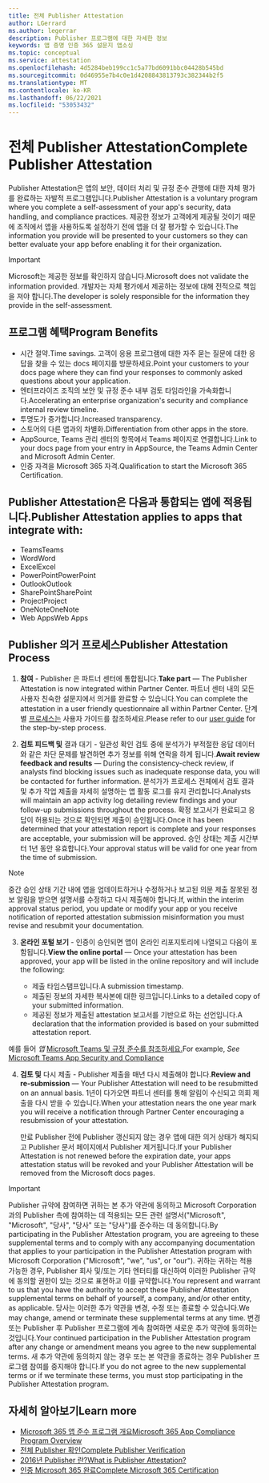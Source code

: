 ```yaml
---
title: 전체 Publisher Attestation
author: LGerrard
ms.author: legerrar
description: Publisher 프로그램에 대한 자세한 정보
keywords: 앱 증명 인증 365 설문지 앱소싱
ms.topic: conceptual
ms.service: attestation
ms.openlocfilehash: 4d5284beb199cc1c5a77bd6091bbc04428b545bd
ms.sourcegitcommit: 0d46955e7b4c0e1d4208843813793c382344b2f5
ms.translationtype: MT
ms.contentlocale: ko-KR
ms.lasthandoff: 06/22/2021
ms.locfileid: "53053432"
---
```

# <a name="complete-publisher-attestation"></a><span data-ttu-id="738b4-104">전체 Publisher Attestation</span><span class="sxs-lookup"><span data-stu-id="738b4-104">Complete Publisher Attestation</span></span>

<span data-ttu-id="738b4-105">Publisher Attestation은 앱의 보안, 데이터 처리 및 규정 준수 관행에 대한 자체 평가를 완료하는 자발적 프로그램입니다.</span><span class="sxs-lookup"><span data-stu-id="738b4-105">Publisher Attestation is a voluntary program where you complete a self-assessment of your app's security, data handling, and compliance practices.</span></span> <span data-ttu-id="738b4-106">제공한 정보가 고객에게 제공될 것이기 때문에 조직에서 앱을 사용하도록 설정하기 전에 앱을 더 잘 평가할 수 있습니다.</span><span class="sxs-lookup"><span data-stu-id="738b4-106">The information you provide will be presented to your customers so they can better evaluate your app before enabling it for their organization.</span></span> 

> [!IMPORTANT]
> <span data-ttu-id="738b4-107">Microsoft는 제공한 정보를 확인하지 않습니다.</span><span class="sxs-lookup"><span data-stu-id="738b4-107">Microsoft does not validate the information provided.</span></span> <span data-ttu-id="738b4-108">개발자는 자체 평가에서 제공하는 정보에 대해 전적으로 책임을 져야 합니다.</span><span class="sxs-lookup"><span data-stu-id="738b4-108">The developer is solely responsible for the information they provide in the self-assessment.</span></span> 


## <a name="program-benefits"></a><span data-ttu-id="738b4-109">프로그램 혜택</span><span class="sxs-lookup"><span data-stu-id="738b4-109">Program Benefits</span></span>
- <span data-ttu-id="738b4-110">시간 절약.</span><span class="sxs-lookup"><span data-stu-id="738b4-110">Time savings.</span></span> <span data-ttu-id="738b4-111">고객이 응용 프로그램에 대한 자주 묻는 질문에 대한 응답을 찾을 수 있는 docs 페이지를 방문하세요.</span><span class="sxs-lookup"><span data-stu-id="738b4-111">Point your customers to your docs page where they can find your responses to commonly asked questions about your application.</span></span> 
- <span data-ttu-id="738b4-112">엔터프라이즈 조직의 보안 및 규정 준수 내부 검토 타임라인을 가속화합니다.</span><span class="sxs-lookup"><span data-stu-id="738b4-112">Accelerating an enterprise organization's security and compliance internal review timeline.</span></span>
- <span data-ttu-id="738b4-113">투명도가 증가합니다.</span><span class="sxs-lookup"><span data-stu-id="738b4-113">Increased transparency.</span></span>
- <span data-ttu-id="738b4-114">스토어의 다른 앱과의 차별화.</span><span class="sxs-lookup"><span data-stu-id="738b4-114">Differentiation from other apps in the store.</span></span> 
- <span data-ttu-id="738b4-115">AppSource, Teams 관리 센터의 항목에서 Teams 페이지로 연결합니다.</span><span class="sxs-lookup"><span data-stu-id="738b4-115">Link to your docs page from your entry in AppSource, the Teams Admin Center and Microsoft Admin Center.</span></span> 
- <span data-ttu-id="738b4-116">인증 자격을 Microsoft 365 자격.</span><span class="sxs-lookup"><span data-stu-id="738b4-116">Qualification to start the Microsoft 365 Certification.</span></span>

## <a name="publisher-attestation-applies-to-apps-that-integrate-with"></a><span data-ttu-id="738b4-117">Publisher Attestation은 다음과 통합되는 앱에 적용됩니다.</span><span class="sxs-lookup"><span data-stu-id="738b4-117">Publisher Attestation applies to apps that integrate with:</span></span>
- <span data-ttu-id="738b4-118">Teams</span><span class="sxs-lookup"><span data-stu-id="738b4-118">Teams</span></span>
- <span data-ttu-id="738b4-119">Word</span><span class="sxs-lookup"><span data-stu-id="738b4-119">Word</span></span>
- <span data-ttu-id="738b4-120">Excel</span><span class="sxs-lookup"><span data-stu-id="738b4-120">Excel</span></span>
- <span data-ttu-id="738b4-121">PowerPoint</span><span class="sxs-lookup"><span data-stu-id="738b4-121">PowerPoint</span></span> 
- <span data-ttu-id="738b4-122">Outlook</span><span class="sxs-lookup"><span data-stu-id="738b4-122">Outlook</span></span>
- <span data-ttu-id="738b4-123">SharePoint</span><span class="sxs-lookup"><span data-stu-id="738b4-123">SharePoint</span></span>
- <span data-ttu-id="738b4-124">Project</span><span class="sxs-lookup"><span data-stu-id="738b4-124">Project</span></span>
- <span data-ttu-id="738b4-125">OneNote</span><span class="sxs-lookup"><span data-stu-id="738b4-125">OneNote</span></span>
- <span data-ttu-id="738b4-126">Web Apps</span><span class="sxs-lookup"><span data-stu-id="738b4-126">Web Apps</span></span>

## <a name="publisher-attestation-process"></a><span data-ttu-id="738b4-127">Publisher 의거 프로세스</span><span class="sxs-lookup"><span data-stu-id="738b4-127">Publisher Attestation Process</span></span>

1. <span data-ttu-id="738b4-128">**참여** - Publisher 은 파트너 센터에 통합됩니다.</span><span class="sxs-lookup"><span data-stu-id="738b4-128">**Take part** — The Publisher Attestation is now integrated within Partner Center.</span></span> <span data-ttu-id="738b4-129">파트너 센터 내의 모든 사용자 친숙한 설문지에서 의거를 완료할 수 있습니다.</span><span class="sxs-lookup"><span data-stu-id="738b4-129">You can complete the attestation in a user friendly questionnaire all within Partner Center.</span></span> <span data-ttu-id="738b4-130">단계별 [프로세스는](https://docs.microsoft.com/microsoft-365-app-certification/docs/userguide) 사용자 가이드를 참조하세요.</span><span class="sxs-lookup"><span data-stu-id="738b4-130">Please refer to our [user guide](https://docs.microsoft.com/microsoft-365-app-certification/docs/userguide) for the step-by-step process.</span></span>

2. <span data-ttu-id="738b4-131">**검토 피드백 및** 결과 대기 - 일관성 확인 검토 중에 분석가가 부적절한 응답 데이터와 같은 차단 문제를 발견하면 추가 정보를 위해 연락을 하게 됩니다.</span><span class="sxs-lookup"><span data-stu-id="738b4-131">**Await review feedback and results** — During the consistency-check review, if analysts find blocking issues such as inadequate response data, you will be contacted for further information.</span></span> <span data-ttu-id="738b4-132">분석가가 프로세스 전체에서 검토 결과 및 추가 작업 제출을 자세히 설명하는 앱 활동 로그를 유지 관리합니다.</span><span class="sxs-lookup"><span data-stu-id="738b4-132">Analysts will maintain an app activity log detailing review findings and your follow-up submissions throughout the process.</span></span> <span data-ttu-id="738b4-133">확정 보고서가 완료되고 응답이 허용되는 것으로 확인되면 제출이 승인됩니다.</span><span class="sxs-lookup"><span data-stu-id="738b4-133">Once it has been determined that your attestation report is complete and your responses are acceptable, your submission will be approved.</span></span> <span data-ttu-id="738b4-134">승인 상태는 제출 시간부터 1년 동안 유효합니다.</span><span class="sxs-lookup"><span data-stu-id="738b4-134">Your approval status will be valid for one year from the time of submission.</span></span>

> [!NOTE]
> <span data-ttu-id="738b4-135">중간 승인 상태 기간 내에 앱을 업데이트하거나 수정하거나 보고된 의문 제출 잘못된 정보 알림을 받으면 설명서를 수정하고 다시 제출해야 합니다.</span><span class="sxs-lookup"><span data-stu-id="738b4-135">If, within the interim approval status period, you update or modify your app or you receive notification of reported attestation submission misinformation you must revise and resubmit your documentation.</span></span>

3. <span data-ttu-id="738b4-136">**온라인 포털 보기** - 인증이 승인되면 앱이 온라인 리포지토리에 나열되고 다음이 포함됩니다.</span><span class="sxs-lookup"><span data-stu-id="738b4-136">**View the online portal** — Once your attestation has been approved, your app will be listed in the online repository and will include the following:</span></span>

   - <span data-ttu-id="738b4-137">제출 타임스탬프입니다.</span><span class="sxs-lookup"><span data-stu-id="738b4-137">A submission timestamp.</span></span>
   - <span data-ttu-id="738b4-138">제출된 정보의 자세한 복사본에 대한 링크입니다.</span><span class="sxs-lookup"><span data-stu-id="738b4-138">Links to a detailed copy of your submitted information.</span></span>
   - <span data-ttu-id="738b4-139">제공된 정보가 제출된 attestation 보고서를 기반으로 하는 선언입니다.</span><span class="sxs-lookup"><span data-stu-id="738b4-139">A declaration that the information provided is based on your submitted attestation report.</span></span>

<span data-ttu-id="738b4-140">예를 들어 *앱* [Microsoft Teams 및 규정 준수를 참조하세요.](../teams/teams-apps.md)</span><span class="sxs-lookup"><span data-stu-id="738b4-140">For example, *See* [Microsoft Teams App Security and Compliance](../teams/teams-apps.md)</span></span>

4. <span data-ttu-id="738b4-141">**검토 및** 다시 제출 - Publisher 제출을 매년 다시 제출해야 합니다.</span><span class="sxs-lookup"><span data-stu-id="738b4-141">**Review and re-submission** — Your Publisher Attestation will need to be resubmitted on an annual basis.</span></span> <span data-ttu-id="738b4-142">1년이 다가오면 파트너 센터를 통해 알림이 수신되고 의회 제출을 다시 받을 수 있습니다.</span><span class="sxs-lookup"><span data-stu-id="738b4-142">When your attestation nears the one year mark you will receive a notification through Partner Center encouraging a resubmission of your attestation.</span></span> 

   <span data-ttu-id="738b4-143">만료 Publisher 전에 Publisher 갱신되지 않는 경우 앱에 대한 의거 상태가 해지되고 Publisher 문서 페이지에서 Publisher 제거됩니다.</span><span class="sxs-lookup"><span data-stu-id="738b4-143">If your Publisher Attestation is not renewed before the expiration date, your apps attestation status will be revoked and your Publisher Attestation will be removed from the Microsoft docs pages.</span></span> 

>[!IMPORTANT]
><span data-ttu-id="738b4-144">Publisher 규약에 참여하면 귀하는 본 추가 약관에 동의하고 Microsoft Corporation과의 Publisher 측에 참여하는 데 적용되는 모든 관련 설명서("Microsoft", "Microsoft", "당사", "당사" 또는 "당사")를 준수하는 데 동의합니다.</span><span class="sxs-lookup"><span data-stu-id="738b4-144">By participating in the Publisher Attestation program, you are agreeing to these supplemental terms and to comply with any accompanying documentation that applies to your participation in the Publisher Attestation program with Microsoft Corporation ("Microsoft", "we", "us", or "our").</span></span> <span data-ttu-id="738b4-145">귀하는 귀하는 적용 가능한 경우, Publisher 회사 및/또는 기타 엔터티를 대신하여 이러한 Publisher 규약에 동의할 권한이 있는 것으로 표현하고 이를 규약합니다.</span><span class="sxs-lookup"><span data-stu-id="738b4-145">You represent and warrant to us that you have the authority to accept these Publisher Attestation supplemental terms on behalf of yourself, a company, and/or other entity, as applicable.</span></span> <span data-ttu-id="738b4-146">당사는 이러한 추가 약관을 변경, 수정 또는 종료할 수 있습니다.</span><span class="sxs-lookup"><span data-stu-id="738b4-146">We may change, amend or terminate these supplemental terms at any time.</span></span> <span data-ttu-id="738b4-147">변경 또는 Publisher 후 Publisher 프로그램에 계속 참여하면 새로운 추가 약관에 동의하는 것입니다.</span><span class="sxs-lookup"><span data-stu-id="738b4-147">Your continued participation in the Publisher Attestation program after any change or amendment means you agree to the new supplemental terms.</span></span> <span data-ttu-id="738b4-148">새 추가 약관에 동의하지 않는 경우 또는 본 약관을 종료하는 경우 Publisher 프로그램 참여를 중지해야 합니다.</span><span class="sxs-lookup"><span data-stu-id="738b4-148">If you do not agree to the new supplemental terms or if we terminate these terms, you must stop participating in the Publisher Attestation program.</span></span>

## <a name="learn-more"></a><span data-ttu-id="738b4-149">자세히 알아보기</span><span class="sxs-lookup"><span data-stu-id="738b4-149">Learn more</span></span>

* [<span data-ttu-id="738b4-150">Microsoft 365 앱 준수 프로그램 개요</span><span class="sxs-lookup"><span data-stu-id="738b4-150">Microsoft 365 App Compliance Program Overview</span></span>](~/overview.md)  
* [<span data-ttu-id="738b4-151">전체 Publisher 확인</span><span class="sxs-lookup"><span data-stu-id="738b4-151">Complete Publisher Verification</span></span>](https://docs.microsoft.com/azure/active-directory/develop/mark-app-as-publisher-verified)  
* [<span data-ttu-id="738b4-152">2016년 Publisher 란?</span><span class="sxs-lookup"><span data-stu-id="738b4-152">What is Publisher Attestation?</span></span>](~/docs/enterprise-app-attestation-guide.md)  
* [<span data-ttu-id="738b4-153">인증 Microsoft 365 완료</span><span class="sxs-lookup"><span data-stu-id="738b4-153">Complete Microsoft 365 Certification</span></span>](~/docs/certification.md)
